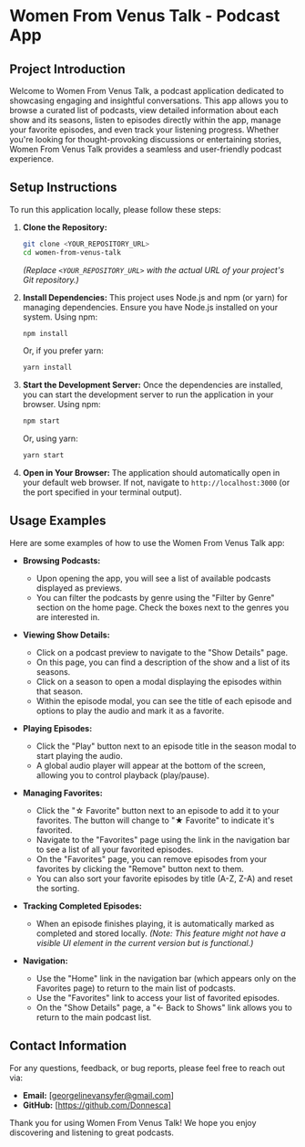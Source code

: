 # Women From Venus Talk - Podcast App

## Project Introduction

Welcome to Women From Venus Talk, a podcast application dedicated to showcasing engaging and insightful conversations. This app allows you to browse a curated list of podcasts, view detailed information about each show and its seasons, listen to episodes directly within the app, manage your favorite episodes, and even track your listening progress. Whether you're looking for thought-provoking discussions or entertaining stories, Women From Venus Talk provides a seamless and user-friendly podcast experience.

## Setup Instructions

To run this application locally, please follow these steps:

1.  **Clone the Repository:**

    ```bash
    git clone <YOUR_REPOSITORY_URL>
    cd women-from-venus-talk
    ```

    _(Replace `<YOUR_REPOSITORY_URL>` with the actual URL of your project's Git repository.)_

2.  **Install Dependencies:**
    This project uses Node.js and npm (or yarn) for managing dependencies. Ensure you have Node.js installed on your system.
    Using npm:

    ```bash
    npm install
    ```

    Or, if you prefer yarn:

    ```bash
    yarn install
    ```

3.  **Start the Development Server:**
    Once the dependencies are installed, you can start the development server to run the application in your browser.
    Using npm:

    ```bash
    npm start
    ```

    Or, using yarn:

    ```bash
    yarn start
    ```

4.  **Open in Your Browser:**
    The application should automatically open in your default web browser. If not, navigate to `http://localhost:3000` (or the port specified in your terminal output).

## Usage Examples

Here are some examples of how to use the Women From Venus Talk app:

- **Browsing Podcasts:**

  - Upon opening the app, you will see a list of available podcasts displayed as previews.
  - You can filter the podcasts by genre using the "Filter by Genre" section on the home page. Check the boxes next to the genres you are interested in.

- **Viewing Show Details:**

  - Click on a podcast preview to navigate to the "Show Details" page.
  - On this page, you can find a description of the show and a list of its seasons.
  - Click on a season to open a modal displaying the episodes within that season.
  - Within the episode modal, you can see the title of each episode and options to play the audio and mark it as a favorite.

- **Playing Episodes:**

  - Click the "Play" button next to an episode title in the season modal to start playing the audio.
  - A global audio player will appear at the bottom of the screen, allowing you to control playback (play/pause).

- **Managing Favorites:**

  - Click the "☆ Favorite" button next to an episode to add it to your favorites. The button will change to "★ Favorite" to indicate it's favorited.
  - Navigate to the "Favorites" page using the link in the navigation bar to see a list of all your favorited episodes.
  - On the "Favorites" page, you can remove episodes from your favorites by clicking the "Remove" button next to them.
  - You can also sort your favorite episodes by title (A-Z, Z-A) and reset the sorting.

- **Tracking Completed Episodes:**

  - When an episode finishes playing, it is automatically marked as completed and stored locally. _(Note: This feature might not have a visible UI element in the current version but is functional.)_

- **Navigation:**
  - Use the "Home" link in the navigation bar (which appears only on the Favorites page) to return to the main list of podcasts.
  - Use the "Favorites" link to access your list of favorited episodes.
  - On the "Show Details" page, a "← Back to Shows" link allows you to return to the main podcast list.

## Contact Information

For any questions, feedback, or bug reports, please feel free to reach out via:

- **Email:** [georgelinevansyfer@gmail.com]
- **GitHub:** [https://github.com/Donnesca]

Thank you for using Women From Venus Talk! We hope you enjoy discovering and listening to great podcasts.
